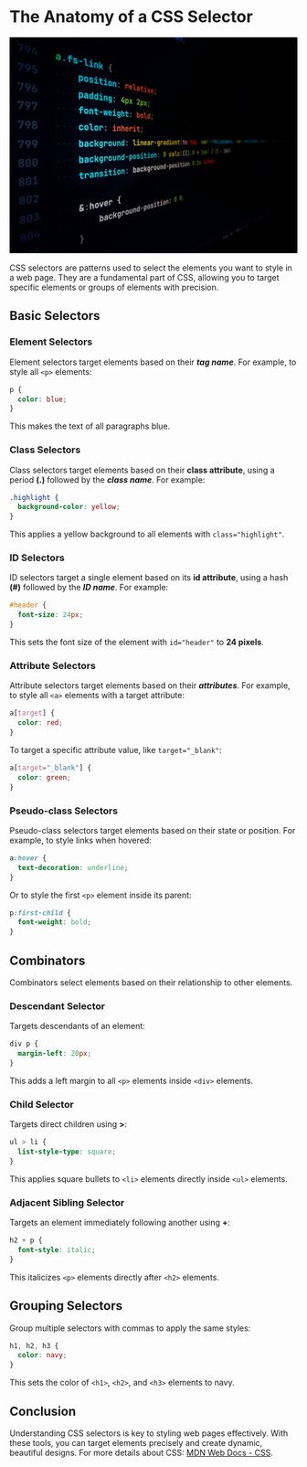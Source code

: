# The Anatomy of a CSS Selector

![css style html](./fong-NYcUkFJuxg0-unsplash.jpg)

CSS selectors are patterns used to select the elements you want to style in a web page. They are a fundamental part of CSS, allowing you to target specific elements or groups of elements with precision.

## Basic Selectors

### Element Selectors
Element selectors target elements based on their ***tag name***. For example, to style all `<p>` elements:

```css
p {
  color: blue;
}
```
This makes the text of all paragraphs blue.

### Class Selectors
Class selectors target elements based on their **class attribute**, using a period **(.)** followed by the ***class name***. For example:

```css
.highlight {
  background-color: yellow;
}
```
This applies a yellow background to all elements with `class="highlight"`.

### ID Selectors
ID selectors target a single element based on its **id attribute**, using a hash **(#)** followed by the ***ID name***. For example:

```css
#header {
  font-size: 24px;
}
```
This sets the font size of the element with `id="header"` to **24 pixels**.

### Attribute Selectors
Attribute selectors target elements based on their ***attributes***. For example, to style all `<a>` elements with a target attribute:

```css
a[target] {
  color: red;
}
```
To target a specific attribute value, like `target="_blank"`:

```css
a[target="_blank"] {
  color: green;
}
```
### Pseudo-class Selectors
Pseudo-class selectors target elements based on their state or position. For example, to style links when hovered:

```css
a:hover {
  text-decoration: underline;
}
```
Or to style the first `<p>` element inside its parent:

```css
p:first-child {
  font-weight: bold;
}
```

## Combinators
Combinators select elements based on their relationship to other elements.

### Descendant Selector
Targets descendants of an element:

```css
div p {
  margin-left: 20px;
}
```
This adds a left margin to all `<p>` elements inside `<div>` elements.

### Child Selector
Targets direct children using **>**:

```css
ul > li {
  list-style-type: square;
}
```
This applies square bullets to `<li>` elements directly inside `<ul>` elements.

### Adjacent Sibling Selector
Targets an element immediately following another using **+**:

```css
h2 + p {
  font-style: italic;
}
```
This italicizes `<p>` elements directly after `<h2>` elements.

## Grouping Selectors
Group multiple selectors with commas to apply the same styles:

```css
h1, h2, h3 {
  color: navy;
}
```
This sets the color of `<h1>`, `<h2>`, and `<h3>` elements to navy.

## Conclusion
Understanding CSS selectors is key to styling web pages effectively. With these tools, you can target elements precisely and create dynamic, beautiful designs. For more details about CSS: [MDN Web Docs - CSS](https://developer.mozilla.org/en-US/docs/Web/CSS).





